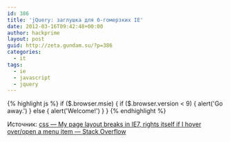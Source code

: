 ```yaml
---
id: 386
title: 'jQuery: заглушка для б-гомерзких IE'
date: 2012-03-16T09:42:48+00:00
author: hackprime
layout: post
guid: http://zeta.gundam.su/?p=386
categories:
  - it
tags:
  - ie
  - javascript
  - jquery
---
```


{% highlight js %}
if ($.browser.msie) {
  if ($.browser.version < 9) {
    alert('Go away.')
  } else {
    alert('Welcome!')
  }
}
{% endhighlight %}

Источник: [css &#8212; My page layout breaks in IE7, rights itself if I hover over/open a menu item &#8212; Stack Overflow](http://stackoverflow.com/questions/1526338/my-page-layout-breaks-in-ie7-rights-itself-if-i-hover-over-open-a-menu-item/4551220#4551220)
